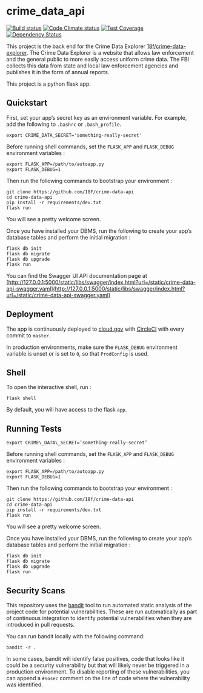 crime_data_api
================

[![Build status](https://circleci.com/gh/18F/crime-data-api.svg?style=svg)](https://circleci.com/gh/18F/crime-data-api)
[![Code Climate status](https://codeclimate.com/github/18F/crime-data-api.svg)](https://codeclimate.com/github/18F/crime-data-api)
[![Test Coverage](https://codeclimate.com/github/18F/crime-data-api/badges/coverage.svg)](https://codeclimate.com/github/18F/crime-data-api/coverage)
[![Dependency Status](https://gemnasium.com/18F/crime-data-api.svg)](https://gemnasium.com/18F/crime-data-api)

This project is the back end for the Crime Data Explorer [18f/crime-data-explorer](https://github.com/18f/crime-data-explorer). The Crime Data Explorer is a website that allows law enforcement and the general public to more easily access uniform crime data. The FBI collects this data from state and local law enforcement agencies and publishes it in the form of annual reports. 

This project is a python flask app.

Quickstart
----------

First, set your app’s secret key as an environment variable. For example, add the following to `.bashrc` or `.bash_profile`.

```
export CRIME_DATA_SECRET='something-really-secret'
```

Before running shell commands, set the `FLASK_APP` and `FLASK_DEBUG` environment variables :

```
export FLASK_APP=/path/to/autoapp.py
export FLASK_DEBUG=1
```

Then run the following commands to bootstrap your environment :

```
git clone https://github.com/18F/crime-data-api
cd crime-data-api
pip install -r requirements/dev.txt
flask run
```

You will see a pretty welcome screen.

Once you have installed your DBMS, run the following to create your app’s database tables and perform the initial migration :

```
flask db init
flask db migrate
flask db upgrade
flask run
```

You can find the Swagger UI API documentation page at [http://127.0.0.1:5000/static/libs/swagger/index.html?url=/static/crime-data-api-swagger.yaml](http://127.0.0.1:5000/static/libs/swagger/index.html?url=/static/crime-data-api-swagger.yaml)

Deployment
----------
The app is continuously deployed to [cloud.gov](https://www.cloud.gov) with [CircleCI](https://circleci.com/gh/18F/crime-data-api) with every commit to `master`.

In production environments, make sure the `FLASK_DEBUG` environment variable is unset or is set to `0`, so that `ProdConfig` is used.

Shell
-----

To open the interactive shell, run :

```
flask shell
```

By default, you will have access to the flask `app`.

Running Tests
-------------

```
export CRIME\_DATA\_SECRET=’something-really-secret’
```

Before running shell commands, set the `FLASK_APP` and `FLASK_DEBUG` environment variables :

    export FLASK_APP=/path/to/autoapp.py
    export FLASK_DEBUG=1

Then run the following commands to bootstrap your environment :

```
git clone https://github.com/18f/crime-data-api
cd crime-data-api
pip install -r requirements/dev.txt
flask run
```

You will see a pretty welcome screen.

Once you have installed your DBMS, run the following to create your app’s database tables and perform the initial migration :

```
flask db init
flask db migrate
flask db upgrade
flask run
```

Security Scans
--------------

This repository uses the [bandit](https://github.com/openstack/bandit)
tool to run automated static analysis of the project code for
potential vulnerabilities. These are run automatically as part of
continuous integration to identify potential vulnerabilities when they
are introduced in pull requests.

You can run bandit locally with the following command:

``` shell
bandit -r .
```

In some cases, bandit will identify false positives, code that looks
like it could be a security vulnerability but that will likely never
be triggered in a production environment. To disable reporting of
these vulnerabilities, you can append a `#nosec` comment on the line
of code where the vulnerability was identified.
